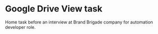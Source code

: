 # Google Drive View task

Home task before an interview at Brand Brigade company for automation developer role.
